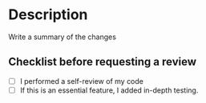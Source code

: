 # Description

Write a summary of the changes

## Checklist before requesting a review
- [ ] I performed a self-review of my code
- [ ] If this is an essential feature, I added in-depth testing.
